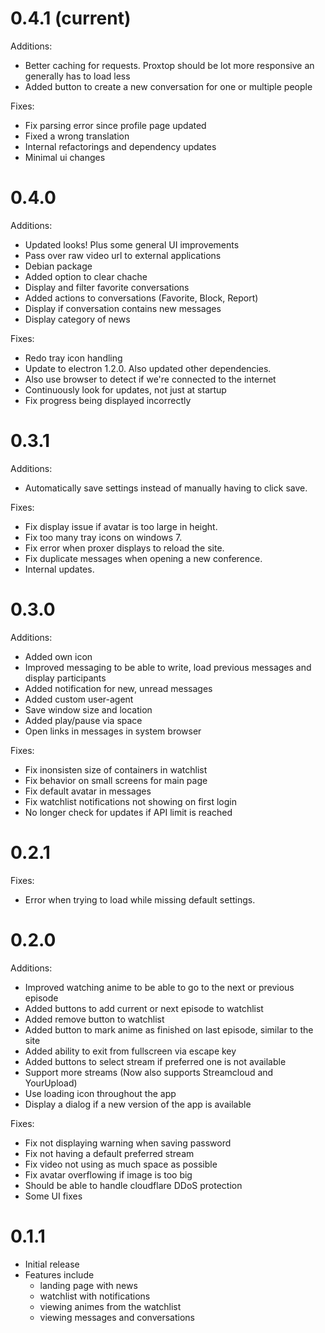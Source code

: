# 0.4.1 (current)
Additions:
- Better caching for requests. Proxtop should be lot more responsive an generally has to load less
- Added button to create a new conversation for one or multiple people

Fixes:
- Fix parsing error since profile page updated
- Fixed a wrong translation
- Internal refactorings and dependency updates
- Minimal ui changes

# 0.4.0
Additions:
- Updated looks! Plus some general UI improvements
- Pass over raw video url to external applications
- Debian package
- Added option to clear chache
- Display and filter favorite conversations
- Added actions to conversations (Favorite, Block, Report)
- Display if conversation contains new messages
- Display category of news

Fixes:
- Redo tray icon handling
- Update to electron 1.2.0. Also updated other dependencies.
- Also use browser to detect if we're connected to the internet
- Continuously look for updates, not just at startup
- Fix progress being displayed incorrectly

# 0.3.1
Additions:
- Automatically save settings instead of manually having to click save.

Fixes:
- Fix display issue if avatar is too large in height.
- Fix too many tray icons on windows 7.
- Fix error when proxer displays to reload the site.
- Fix duplicate messages when opening a new conference.
- Internal updates.

# 0.3.0
Additions:
- Added own icon
- Improved messaging to be able to write, load previous messages and display participants
- Added notification for new, unread messages
- Added custom user-agent
- Save window size and location
- Added play/pause via space
- Open links in messages in system browser

Fixes:
- Fix inonsisten size of containers in watchlist
- Fix behavior on small screens for main page
- Fix default avatar in messages
- Fix watchlist notifications not showing on first login
- No longer check for updates if API limit is reached

# 0.2.1
Fixes:
- Error when trying to load while missing default settings.

# 0.2.0
Additions:
- Improved watching anime to be able to go to the next or previous episode
- Added buttons to add current or next episode to watchlist
- Added remove button to watchlist
- Added button to mark anime as finished on last episode, similar to the site
- Added ability to exit from fullscreen via escape key
- Added buttons to select stream if preferred one is not available
- Support more streams (Now also supports Streamcloud and YourUpload)
- Use loading icon throughout the app
- Display a dialog if a new version of the app is available

Fixes:
- Fix not displaying warning when saving password
- Fix not having a default preferred stream
- Fix video not using as much space as possible
- Fix avatar overflowing if image is too big
- Should be able to handle cloudflare DDoS protection
- Some UI fixes

# 0.1.1
- Initial release
- Features include
  - landing page with news
  - watchlist with notifications
  - viewing animes from the watchlist
  - viewing messages and conversations
